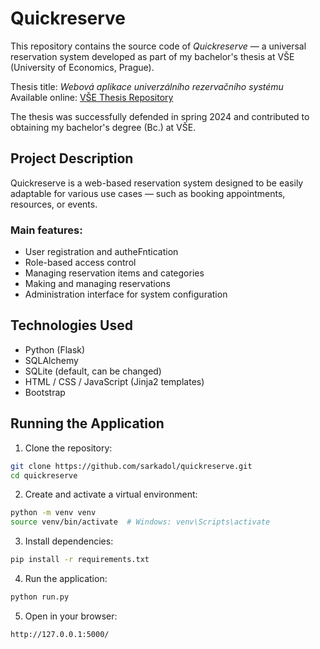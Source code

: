 # Quickreserve

This repository contains the source code of *Quickreserve* — a universal reservation system developed as part of my bachelor's thesis at VŠE (University of Economics, Prague).

Thesis title: *Webová aplikace univerzálního rezervačního systému*  
Available online: [VŠE Thesis Repository](https://vskp.vse.cz/92738_webova-aplikace-univerzalniho-rezervacniho-systemu?title=V&page=30)

The thesis was successfully defended in spring 2024 and contributed to obtaining my bachelor's degree (Bc.) at VŠE.

## Project Description

Quickreserve is a web-based reservation system designed to be easily adaptable for various use cases — such as booking appointments, resources, or events.

### Main features:
- User registration and autheFntication
- Role-based access control
- Managing reservation items and categories
- Making and managing reservations
- Administration interface for system configuration

## Technologies Used

- Python (Flask)
- SQLAlchemy
- SQLite (default, can be changed)
- HTML / CSS / JavaScript (Jinja2 templates)
- Bootstrap

## Running the Application

1. Clone the repository:
```bash
git clone https://github.com/sarkadol/quickreserve.git
cd quickreserve
```

2. Create and activate a virtual environment:
```bash
python -m venv venv
source venv/bin/activate  # Windows: venv\Scripts\activate
```
3. Install dependencies:

```bash
pip install -r requirements.txt
```
4. Run the application:

```bash
python run.py
```
5. Open in your browser:

```bash
http://127.0.0.1:5000/
```
